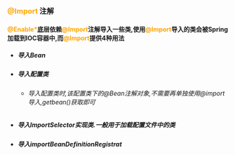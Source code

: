### <font color='orange'>@Import</font> 注解



#### <font color='orange'>@Enable*</font>底层依赖<font color='orange'>@Import</font>注解导入一些类,使用<font color='orange'>@Import</font>导入的类会被Spring加载到IOC容器中,而<font color='orange'>@Import</font>提供4种用法

- ##### 导入Bean

- ##### 导入配置类

  - ###### 导入配置类时,该配置类下的@Bean注解对象,不需要再单独使用@import导入,getbean()获取即可

- ##### 导入ImportSelector实现类.一般用于加载配置文件中的类

- ##### 导入importBeanDefinitionRegistrat



